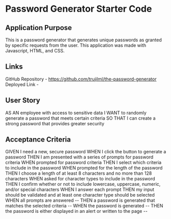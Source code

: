 # Password Generator Starter Code
## Application Purpose
This is a password generator that generates unique passwords as granted by specific requests from the user. This application was made with Javascript, HTML, and CSS.

## Links
GitHub Repository - https://github.com/trujilml/the-password-generator
Deployed Link -

## User Story
AS AN employee with access to sensitive data
I WANT to randomly generate a password that meets certain criteria
SO THAT I can create a strong password that provides greater security

## Acceptance Criteria
GIVEN I need a new, secure password
WHEN I click the button to generate a password
THEN I am presented with a series of prompts for password criteria
WHEN prompted for password criteria
THEN I select which criteria to include in the password
WHEN prompted for the length of the password
THEN I choose a length of at least 8 characters and no more than 128 characters 
WHEN asked for character types to include in the password
THEN I confirm whether or not to include lowercase, uppercase, numeric, and/or special characters
WHEN I answer each prompt 
THEN my input should be validated and at least one character type should be selected
WHEN all prompts are answered --
THEN a password is generated that matches the selected criteria --
WHEN the password is generated --
THEN the password is either displayed in an alert or written to the page --